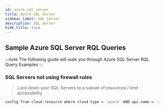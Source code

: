 ```yaml
---
id: azure_sql_server
title: Azure SQL Server
sidebar_label: SQL Server
description: SQL Server
hide_title: true
---
```


## Sample Azure SQL Server RQL Queries

:::note
The following guide will walk you through Azure SQL Server RQL Query Examples
:::

### SQL Servers not using firewall rules
> Lock down your SQL Servers to a subset of resources / limit accessibility

```bash
config from cloud.resource where cloud.type = 'azure' AND api.name = 'azure-sql-server-list' AND json.rule = firewallRules is empty
```